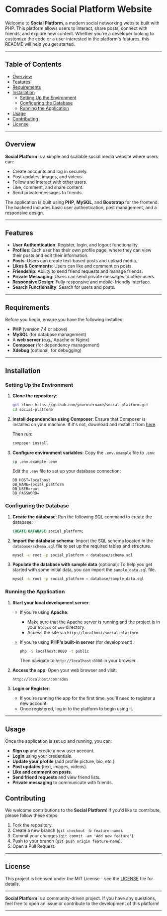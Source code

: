 
# Comrades Social Platform Website

Welcome to **Social Platform**, a modern social networking website built with PHP. This platform allows users to interact, share posts, connect with friends, and explore new content. Whether you're a developer looking to customize the code or a user interested in the platform's features, this README will help you get started.

---

## Table of Contents

- [Overview](#overview)
- [Features](#features)
- [Requirements](#requirements)
- [Installation](#installation)
  - [Setting Up the Environment](#setting-up-the-environment)
  - [Configuring the Database](#configuring-the-database)
  - [Running the Application](#running-the-application)
- [Usage](#usage)
- [Contributing](#contributing)
- [License](#license)

---

## Overview

**Social Platform** is a simple and scalable social media website where users can:
- Create accounts and log in securely.
- Post updates, images, and videos.
- Follow and interact with other users.
- Like, comment, and share content.
- Send private messages to friends.

The application is built using **PHP**, **MySQL**, and **Bootstrap** for the frontend. The backend includes basic user authentication, post management, and a responsive design.

---

## Features

- **User Authentication**: Register, login, and logout functionality.
- **Profiles**: Each user has their own profile page, where they can view their posts and edit their information.
- **Posts**: Users can create text-based posts and upload media.
- **Likes & Comments**: Users can like and comment on posts.
- **Friendship**: Ability to send friend requests and manage friends.
- **Private Messaging**: Users can send private messages to other users.
- **Responsive Design**: Fully responsive and mobile-friendly interface.
- **Search Functionality**: Search for users and posts.

---

## Requirements

Before you begin, ensure you have the following installed:

- **PHP** (version 7.4 or above)
- **MySQL**  (for database management)
- A **web server** (e.g., Apache or Nginx)
- **Composer** (for dependency management)
- **Xdebug** (optional, for debugging)

---

## Installation

### Setting Up the Environment

1. **Clone the repository**:
   ```bash
   git clone https://github.com/yourusername/social-platform.git
   cd social-platform
   ```

2. **Install dependencies using Composer**:
   Ensure that Composer is installed on your machine. If it's not, download and install it from [here](https://getcomposer.org/download/).

   Then run:
   ```bash
   composer install
   ```

3. **Configure environment variables**:
   Copy the `.env.example` file to `.env`:
   ```bash
   cp .env.example .env
   ```

   Edit the `.env` file to set up your database connection:
   ```
   DB_HOST=localhost
   DB_NAME=social_platform
   DB_USER=root
   DB_PASSWORD=
   ```

### Configuring the Database

1. **Create the database**:
   Run the following SQL command to create the database:
   ```sql
   CREATE DATABASE social_platform;
   ```

2. **Import the database schema**:
   Import the SQL schema located in the `database/schema.sql` file to set up the required tables and structure.

   ```bash
   mysql -u root -p social_platform < database/schema.sql
   ```

3. **Populate the database with sample data** (optional):
   To help you get started with some initial data, you can import the `sample_data.sql` file.

   ```bash
   mysql -u root -p social_platform < database/sample_data.sql
   ```

### Running the Application

1. **Start your local development server**:
   - If you're using **Apache**:
     - Make sure that the Apache server is running and the project is in your `htdocs` or `www` directory.
     - Access the site via `http://localhost/social-platform`.
   
   - If you're using **PHP's built-in server** (for development):
     ```bash
     php -S localhost:8000 -t public
     ```

     Then navigate to `http://localhost:8000` in your browser.

2. **Access the app**:
   Open your web browser and visit:
   ```http
   http://localhost/comrades
   ```

3. **Login or Register**:
   - If you're running the app for the first time, you'll need to register a new account.
   - Once registered, log in to the platform to begin using it.

---

## Usage

Once the application is set up and running, you can:

- **Sign up** and create a new user account.
- **Login** using your credentials.
- **Update your profile** (add profile picture, bio, etc.).
- **Post updates** (text, images, videos).
- **Like and comment on posts**.
- **Send friend requests** and view friend lists.
- **Private messaging** to communicate with friends.



## Contributing

We welcome contributions to the **Social Platform**! If you'd like to contribute, please follow these steps:

1. Fork the repository.
2. Create a new branch (`git checkout -b feature-name`).
3. Commit your changes (`git commit -am 'Add new feature'`).
4. Push to your branch (`git push origin feature-name`).
5. Open a Pull Request.

---

## License

This project is licensed under the MIT License - see the [LICENSE](LICENSE) file for details.

---

**Social Platform** is a community-driven project. If you have any questions, feel free to open an issue or contribute to the development of this platform!

---


